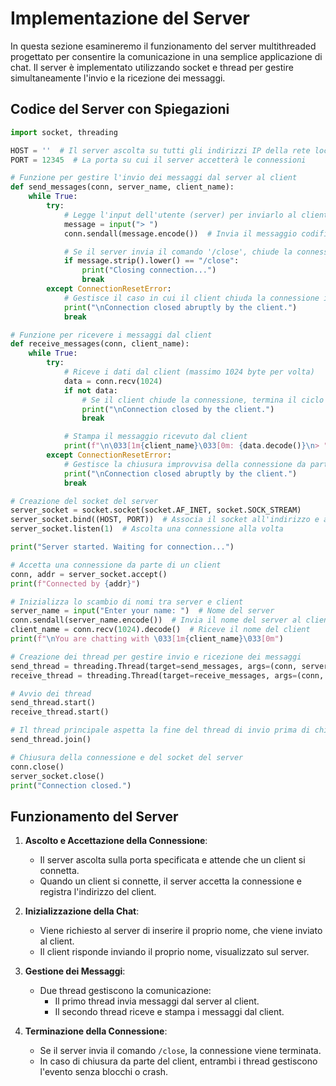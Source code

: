 # Implementazione del Server

In questa sezione esamineremo il funzionamento del server multithreaded progettato per consentire la comunicazione in una semplice applicazione di chat. Il server è implementato utilizzando socket e thread per gestire simultaneamente l'invio e la ricezione dei messaggi.

## Codice del Server con Spiegazioni

```python
import socket, threading

HOST = ''  # Il server ascolta su tutti gli indirizzi IP della rete locale
PORT = 12345  # La porta su cui il server accetterà le connessioni

# Funzione per gestire l'invio dei messaggi dal server al client
def send_messages(conn, server_name, client_name):
    while True:
        try:
            # Legge l'input dell'utente (server) per inviarlo al client
            message = input("> ")
            conn.sendall(message.encode())  # Invia il messaggio codificato al client

            # Se il server invia il comando '/close', chiude la connessione
            if message.strip().lower() == "/close":
                print("Closing connection...")
                break
        except ConnectionResetError:
            # Gestisce il caso in cui il client chiuda la connessione inaspettatamente
            print("\nConnection closed abruptly by the client.")
            break

# Funzione per ricevere i messaggi dal client
def receive_messages(conn, client_name):
    while True:
        try:
            # Riceve i dati dal client (massimo 1024 byte per volta)
            data = conn.recv(1024)
            if not data:
                # Se il client chiude la connessione, termina il ciclo
                print("\nConnection closed by the client.")
                break

            # Stampa il messaggio ricevuto dal client
            print(f"\n\033[1m{client_name}\033[0m: {data.decode()}\n> ", end="")
        except ConnectionResetError:
            # Gestisce la chiusura improvvisa della connessione da parte del client
            print("\nConnection closed abruptly by the client.")
            break

# Creazione del socket del server
server_socket = socket.socket(socket.AF_INET, socket.SOCK_STREAM)
server_socket.bind((HOST, PORT))  # Associa il socket all'indirizzo e alla porta specificati
server_socket.listen(1)  # Ascolta una connessione alla volta

print("Server started. Waiting for connection...")

# Accetta una connessione da parte di un client
conn, addr = server_socket.accept()
print(f"Connected by {addr}")

# Inizializza lo scambio di nomi tra server e client
server_name = input("Enter your name: ")  # Nome del server
conn.sendall(server_name.encode())  # Invia il nome del server al client
client_name = conn.recv(1024).decode()  # Riceve il nome del client
print(f"\nYou are chatting with \033[1m{client_name}\033[0m")

# Creazione dei thread per gestire invio e ricezione dei messaggi
send_thread = threading.Thread(target=send_messages, args=(conn, server_name, client_name), daemon=True)
receive_thread = threading.Thread(target=receive_messages, args=(conn, client_name), daemon=True)

# Avvio dei thread
send_thread.start()
receive_thread.start()

# Il thread principale aspetta la fine del thread di invio prima di chiudere il server
send_thread.join()

# Chiusura della connessione e del socket del server
conn.close()
server_socket.close()
print("Connection closed.")
```

## Funzionamento del Server

1. **Ascolto e Accettazione della Connessione**:

   - Il server ascolta sulla porta specificata e attende che un client si connetta.
   - Quando un client si connette, il server accetta la connessione e registra l'indirizzo del client.

2. **Inizializzazione della Chat**:

   - Viene richiesto al server di inserire il proprio nome, che viene inviato al client.
   - Il client risponde inviando il proprio nome, visualizzato sul server.

3. **Gestione dei Messaggi**:

   - Due thread gestiscono la comunicazione:
     - Il primo thread invia messaggi dal server al client.
     - Il secondo thread riceve e stampa i messaggi dal client.

4. **Terminazione della Connessione**:
   - Se il server invia il comando `/close`, la connessione viene terminata.
   - In caso di chiusura da parte del client, entrambi i thread gestiscono l'evento senza blocchi o crash.
